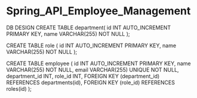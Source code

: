 # Spring_API_Employee_Management

DB DESIGN
CREATE TABLE department(
    id INT AUTO_INCREMENT PRIMARY KEY,
    name VARCHAR(255) NOT NULL
);

CREATE TABLE role (
    id INT AUTO_INCREMENT PRIMARY KEY,
    name VARCHAR(255) NOT NULL
);

CREATE TABLE employee (
    id INT AUTO_INCREMENT PRIMARY KEY,
    name VARCHAR(255) NOT NULL,
    email VARCHAR(255) UNIQUE NOT NULL,
    department_id INT,
    role_id INT,
    FOREIGN KEY (department_id) REFERENCES departments(id),
    FOREIGN KEY (role_id) REFERENCES roles(id)
);

